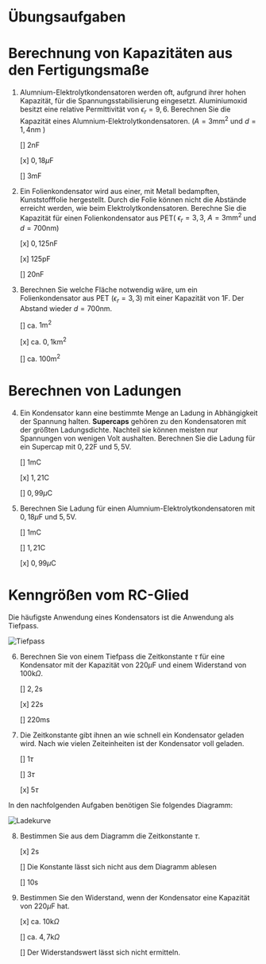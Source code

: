 # Übungsaufgaben

# Berechnung von Kapazitäten aus den Fertigungsmaße

1. Alumnium-Elektrolytkondensatoren werden oft, aufgrund ihrer hohen Kapazität, für die Spannungsstabilisierung eingesetzt. Aluminiumoxid besitzt eine relative Permittivität von $\epsilon_r = 9,6$. Berechnen Sie die Kapazität eines Alumnium-Elektrolytkondensatoren. ($A = 3 \text{mm}^2$ und $d= 1,4 \text{nm}$ )

   [] $2 \text{nF}$

   [x] $0,18 \mu\text{F}$

   [] $3 \text{mF}$

   

2. Ein Folienkondensator wird aus einer, mit Metall bedampften, Kunststofffolie hergestellt. Durch die Folie können nicht die Abstände erreicht werden, wie beim Elektrolytkondensatoren. Berechne Sie die Kapazität für einen Folienkondensator aus PET( $\epsilon_r = 3,3$, $A = 3 \text{mm}^2$ und $d= 700 \text{nm}$)

   [x] $0,125 \text{nF}$

   [x] $125 \text{pF}$

   [] $20 \text{nF}$

3. Berechnen Sie welche Fläche notwendig wäre, um ein Folienkondensator aus PET ($\epsilon_r = 3,3$) mit einer Kapazität von $1 \text{F}$. Der Abstand wieder $d= 700 \text{nm}$.

   [] ca. $1 \text{m}^2$

   [x] ca. $0,1 \text{km}^2$

   [] ca. $100 \text{m}^2$

# Berechnen von Ladungen

4. Ein Kondensator kann eine bestimmte Menge an Ladung in Abhängigkeit der Spannung halten. **Supercaps** gehören zu den Kondensatoren mit der größten Ladungsdichte. Nachteil sie können meisten nur Spannungen von wenigen Volt aushalten. Berechnen Sie die Ladung für ein Supercap mit $0,22 \text{F}$ und $5,5 \text{V}$.

   [] $1 \text{mC}$

   [x] $1,21 \text{C}$

   [] $0,99 \mu \text{C}$

5. Berechnen Sie Ladung für einen Alumnium-Elektrolytkondensatoren mit $0,18 \mu\text{F}$ und $5,5 \text{V}$.

   [] $1 \text{mC}$

   [] $1,21 \text{C}$

   [x] $0,99 \mu \text{C}$

# Kenngrößen vom RC-Glied

Die häufigste Anwendung eines Kondensators ist die Anwendung als Tiefpass. 

![Tiefpass](../Bilder/Tiefpass/aufbau.png)

6. Berechnen Sie von einem Tiefpass die Zeitkonstante $\tau$ für eine Kondensator mit der Kapazität von $220 \mu \text{F}$ und einem Widerstand von $100 \text{k}\Omega$.

   [] $2,2 \text{s}$

   [x] $22 \text{s}$

   [] $220 \text{ms}$

7. Die Zeitkonstante gibt ihnen an wie schnell ein Kondensator geladen wird. Nach wie vielen Zeiteinheiten ist der Kondensator voll geladen.

   [] $1\tau$

   [] $3\tau$

   [x] $5\tau$

In den nachfolgenden Aufgaben benötigen Sie folgendes Diagramm:

![Ladekurve](../Bilder/Diagramme/ladekurve_tangende.png)

8. Bestimmen Sie aus dem Diagramm die Zeitkonstante $\tau$.

   [x] $2 \text{s}$

   [] Die Konstante lässt sich nicht aus dem Diagramm ablesen

   [] $10 \text{s}$

10. Bestimmen Sie den Widerstand, wenn der Kondensator eine Kapazität von $220 \mu \text{F}$ hat.

    [x] ca. $10 \text{k}\Omega$

    [] ca. $4,7 \text{k}\Omega$

    [] Der Widerstandswert lässt sich nicht ermitteln.